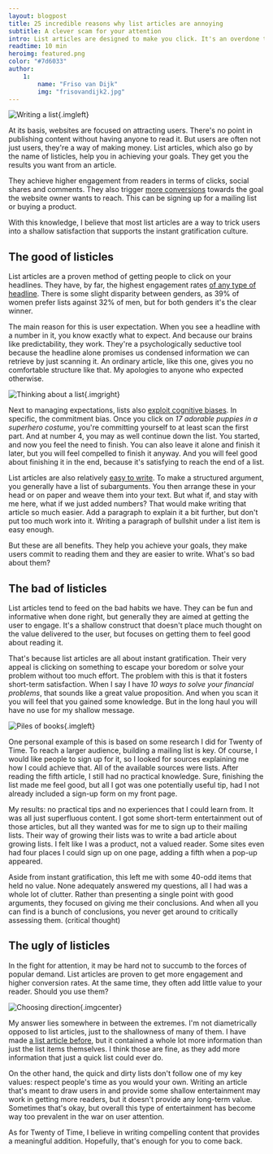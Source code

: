 ```yaml
---
layout: blogpost
title: 25 incredible reasons why list articles are annoying
subtitle: A clever scam for your attention
intro: List articles are designed to make you click. It's an overdone tactic that benefits nobody. They're arbitrary, they don't invite you to read the actual text and they sell crack to babies. Okay, maybe not the last one. But why do we see them so much? And why are we so compelled to click on them? Let's find out.
readtime: 10 min
heroimg: featured.png
color: "#7d6033"
author:
    1:
        name: "Friso van Dijk"
        img: "frisovandijk2.jpg"
---
```


![Writing a list](ala1.png){.imgleft}

At its basis, websites are focused on attracting users. There's no point in publishing content without having anyone to read it. But users are often not just users, they're a way of making money. List articles, which also go by the name of listicles, help you in achieving your goals. They get you the results you want from an article.

They achieve higher engagement from readers in terms of clicks, social shares and comments. They also trigger <a href="https://blog.hubspot.com/marketing/list-posts-facts" target="_blank">more conversions</a> towards the goal the website owner wants to reach. This can be signing up for a mailing list or buying a product.

With this knowledge, I believe that most list articles are a way to trick users into a shallow satisfaction that supports the instant gratification culture.

## The good of listicles

List articles are a proven method of getting people to click on your headlines. They have, by far, the highest engagement rates <a href="https://moz.com/blog/5-data-insights-into-the-headlines-readers-click" target="_blank">of any type of headline</a>. There is some slight disparity between genders, as 39% of women prefer lists against 32% of men, but for both genders it's the clear winner.

The main reason for this is user expectation. When you see a headline with a number in it, you know exactly what to expect. And because our brains like predictability, they work. They're a psychologically seductive tool because the headline alone promises us condensed information we can retrieve by just scanning it. An ordinary article, like this one, gives you no comfortable structure like that. My apologies to anyone who expected otherwise.

![Thinking about a list](ala2.png){.imgright}

Next to managing expectations, lists also <a href="https://litreactor.com/columns/14-reasons-we-love-list-articles" target="_blank">exploit cognitive biases</a>. In specific, the commitment bias. Once you click on *17 adorable puppies in a superhero costume*, you're committing yourself to at least scan the first part. And at number 4, you may as well continue down the list. You started, and now you feel the need to finish. You can also leave it alone and finish it later, but you will feel compelled to finish it anyway. And you will feel good about finishing it in the end, because it's satisfying to reach the end of a list.

List articles are also relatively <a href="https://litreactor.com/columns/14-reasons-we-love-list-articles" target="_blank">easy to write</a>. To make a structured argument, you generally have a list of subarguments. You then arrange these in your head or on paper and weave them into your text. But what if, and stay with me here, what if we just added numbers? That would make writing that article so much easier. Add a paragraph to explain it a bit further, but don't put too much work into it. Writing a paragraph of bullshit under a list item is easy enough.

But these are all benefits. They help you achieve your goals, they make users commit to reading them and they are easier to write. What's so bad about them?

## The bad of listicles

List articles tend to feed on the bad habits we have. They can be fun and informative when done right, but generally they are aimed at getting the user to engage. It's a shallow construct that doesn't place much thought on the value delivered to the user, but focuses on getting them to feel good about reading it.

That's because list articles are all about instant gratification. Their very appeal is clicking on something to escape your boredom or solve your problem without too much effort. The problem with this is that it fosters short-term satisfaction. When I say I have *10 ways to solve your financial problems*, that sounds like a great value proposition. And when you scan it you will feel that you gained some knowledge. But in the long haul you will have no use for my shallow message.

![Piles of books](ala3.png){.imgleft}

One personal example of this is based on some research I did for Twenty of Time. To reach a larger audience, building a mailing list is key. Of course, I would like people to sign up for it, so I looked for sources explaining me how I could achieve that. All of the available sources were lists. After reading the fifth article, I still had no practical knowledge. Sure, finishing the list made me feel good, but all I got was one potentially useful tip, had I not already included a sign-up form on my front page.

My results: no practical tips and no experiences that I could learn from. It was all just superfluous content. I got some short-term entertainment out of those articles, but all they wanted was for me to sign up to their mailing lists. Their way of growing their lists was to write a bad article about growing lists. I felt like I was a product, not a valued reader. Some sites even had four places I could sign up on one page, adding a fifth when a pop-up appeared.

Aside from instant gratification, this left me with some 40-odd items that held no value. None adequately answered my questions, all I had was a whole lot of clutter. Rather than presenting a single point with good arguments, they focused on giving me their conclusions. And when all you can find is a bunch of conclusions, you never get around to critically assessing them. (critical thought)

## The ugly of listicles

In the fight for attention, it may be hard not to succumb to the forces of popular demand. List articles are proven to get more engagement and higher conversion rates. At the same time, they often add little value to your reader. Should you use them?

![Choosing direction](ala4.png){.imgcenter}

My answer lies somewhere in between the extremes. I'm not diametrically opposed to list articles, just to the shallowness of many of them. I have made <a href="/2017/brain-food/" target="_blank">a list article before</a>, but it contained a whole lot more information than just the list items themselves. I think those are fine, as they add more information that just a quick list could ever do.

On the other hand, the quick and dirty lists don't follow one of my key values: respect people's time as you would your own. Writing an article that's meant to draw users in and provide some shallow entertainment may work in getting more readers, but it doesn't provide any long-term value. Sometimes that's okay, but overall this type of entertainment has become way too prevalent in the war on user attention.

As for Twenty of Time, I believe in writing compelling content that provides a meaningful addition. Hopefully, that's enough for you to come back.
